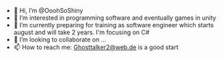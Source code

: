 - 👋 Hi, I’m @OoohSoShiny
- 👀 I’m interested in programming software and eventually games in unity
- 🌱 I’m currently preparing for training as software engineer which starts august and will take 2 years. I'm focusing on C#
- 💞️ I’m looking to collaborate on ...
- 📫 How to reach me: Ghosttalker2@web.de is a good start

<!---
OoohSoShiny/OoohSoShiny is a ✨ special ✨ repository because its `README.md` (this file) appears on your GitHub profile.
You can click the Preview link to take a look at your changes.
--->
